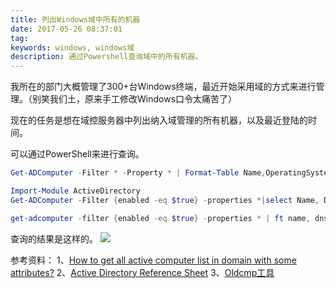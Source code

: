 ```yaml
---
title: 列出Windows域中所有的机器
date: 2017-05-26 08:37:01
tag: 
keywords: windows, windows域
description: 通过Powershell查询域中的所有机器。
---
```


我所在的部门大概管理了300+台Windows终端，最近开始采用域的方式来进行管理。（别笑我们土，原来手工修改Windows口令太痛苦了）

现在的任务是想在域控服务器中列出纳入域管理的所有机器，以及最近登陆的时间。

可以通过PowerShell来进行查询。

```powershell
Get-ADComputer -Filter * -Property * | Format-Table Name,OperatingSystem,OperatingSystemServicePack,OperatingSystemVersion -Wrap –Auto

Import-Module ActiveDirectory
Get-ADComputer -Filter {enabled -eq $true} -properties *|select Name, DNSHostName, OperatingSystem, LastLogonDate

get-adcomputer -filter {enabled -eq $true} -properties * | ft name, dnshostname, operating system, @{n=‘lastlogontimestamp’;e={[DateTime]::FromFileTime($_.Lastlogontimestamp)}}
```
查询的结果是这样的。
![](/20170526-list-domain-machines/39469-20170526083642122-543815414.png)

参考资料：
1、[How to get all active computer list in domain with some attributes?](https://social.technet.microsoft.com/Forums/windowsserver/en-US/452bd87c-f802-447c-91fb-e98b1b6ddb0e/how-to-get-all-active-computer-list-in-domain-with-some-attributes?forum=winserverDS)
2、[Active Directory Reference Sheet](http://portal.sivarajan.com/2010/07/aduc-and-ldap-reference-sheet.html)
3、[Oldcmp工具](http://www.joeware.net/freetools/tools/oldcmp/)
